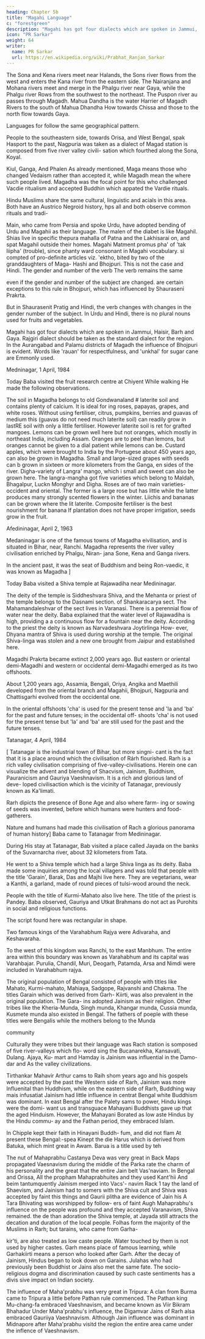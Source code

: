 ```yaml
---
heading: Chapter 5b
title: "Magahi Language"
c: "forestgreen"
description: "Magahi has got four dialects which are spoken in Jammui, Haisir, Barh and Gaya"
icon: "PR Sarkar"
weight: 64
writer:
  name: PR Sarkar
  url: https://en.wikipedia.org/wiki/Prabhat_Ranjan_Sarkar
---
```




The Sona and Kena rivers meet near Halands, the Sons river flows from the west and enters the Kana river from the eastern side. The Nairanjana and Mohana rivers meet and merge in the Phalgu river near Gaya, while the Phalgu river Rows from the southwest to the northeast. The Puspon river au passes through Magadh. Mahua Dandha is the water Harrier of Magadh Rivers to the south of Mahua Dhandha How towards Chissa and those to the north flow towards Gaya. 

Languages for follow the same geographical pattern. 

People to the southeastern side, towards Orisa, and West Bengal, spak Hasport to the past, Nagpuria was taken as a dialect of
Magad station is composed from five river valley civili- sation which fourthed along the Sona, Koyal. 

Kiul, Ganga, And Phalen As already mentioned, Maga means those who changed Vedaism rather than accepted it, while Magadh mean the where such people lived. Magadha was the focal point for this who challenged Vacdie ritualism and accepted Buddhin which appated the Vardie rituals.

Hindu Muslims share the same cultural, linguistic and acials in this area. Both have an Austrico Negroid history, hps all and both observe common rituals and tradi-

Main, who came from Persia and spoke Urdu, have adopted bending of Urdu and Magahii as their language. The malen of the diabet is like Magahil. Shias live in specific thepura mahalla of Patna and the Lakhisarai on, and spat Magahil outside their homes.
Magahi Matment promus pha' of 'tak liipha' (trouble), since phanty ward consonant in Magahi vocabulary.
si compted of pro-definite articles viz. 'ektho, bited by two of the granddaughters of Maga- Hashi and Bhojpuri. This is not the case and Hindi. The gender and number of the verb The verb remains the same


<!-- 116 -->

even if the gender and number of the subject are changed. are certain exceptions to this rule in Bhojpuri, which has influenced by Shauraseni Prakrta. 

But in Shaurasenit Pratig and Hindi, the verb changes with changes in the gender number of the subject. In Urdu and Hindi, there is no plural nouns used for fruits and vegetables.

<!-- 117 -->

Magahi has got four dialects which are spoken in Jammui, Haisir, Barh and Gaya. Rajgiri dialect should be taken as the standard dialect for the region. In the Aurangabad and Palamu districts of Magadh the influence of Bhojpuri is evident. Words like 'rauan' for respectfulness, and 'unkhal' for sugar cane are Emmonly used.

Medninagar, 1 April, 1984

Today Baba visited the fruit research centre at Chiyent While walking He made the following observations.

The soil in Magadha belongs to old Gondwanaland # laterite soil and contains plenty of calcium. It is ideal for ing roses, papayas, grapes, and white roses. Without using fertiliser, citrus, pumpkins, berries and guavas of medium this (guavas do not need much laterite soil) can readily grow in lastRE soil with only a little fertiliser. However laterite soil is ret for grafted mangoes.
Lemons can be grown well here but not oranges, which mostly in northeast India, including Assam. Oranges are to peel than lemons, but oranges cannot be given to a dial patient while lemons can be. Custard apples, which were brought to India by the Portugese about 450 years ago, can also be grown in Magadha. Small and large-sized grapes with seeds can b grown in sixteen or more kilometers from the Ganga, en sides of the river. Digha-variety of Langra' mango, which i small and sweet can also be grown here. The langra-mangha got five varieties which belong to Maldah, Bhagalpur, Luckn Monghyr and Digha. Roses are of two main varieties-occident and oriental. The former is a large rose but has little while the latter produces many strongly scented flowers in the winter. Liichis and bananas can be grown where the lit laterite. Composite fertiliser is the best nourishment for banana If plantation does not have proper irrigation, seeds grow in the fruit.


Afedininagar, April 2, 1963

Medaninagar is one of the famous towns of Magadha eivilisation, and is situated in Bihar, near, Ranchi. Magadha represents the river valley civilisation enriched by Phalgu, Niran- jana Sone, Kena and Ganga rivers.

In the ancient past, it was the seat of Buddhism and being Ron-vaedic, it was known as Magadha ]

Today Baba visited a Shiva temple at Rajawadiha near Medininagar. 

The deity of the temple is Siddheshvara Shiva, and the Mehanta or priest of the temple belongs to the Dasnami section. of Shankaracarya sect. The Mahamandaleshvar of the sect lives in Varanasi. There is a perennial flow of water near the deity. Baba explained that the water level of Rajawadiha is high, providing a a continuous flow for a fountain near the deity. According to the priest the deity is known as Narvadeshvara Joytirlinga How- ever, Dhyana mantra of Shiva is used during worship at the temple. The original Shiva-linga was stolen and a new one brought from Jaipur and established here.


Magadhi Prakrta became extinct 2,000 years ago. But eastern or oriental demi-Magadhi and western or occidental demi-Magadhi emerged as its two offshoots. 

About 1,200 years ago, Assamia, Bengali, Oriya, Angika and Maethili developed from the oriental branch and Magahii, Bhojpuri, Nagpuria and Chattisgarhi evolved from the occidental one. 

In the oriental offshoots 'cha' is used for the present tense and 'la and 'ba' for the past and future tenses; in the occidental off- shoots 'cha' is not used for the present tense but 'la' and 'ba' are still used for the past and the future tenses.



<!-- 118 -->
Tatanagar, 4 April, 1984

[ Tatanagar is the industrial town of Bihar, but more singni- cant is the fact that it is a place around which the civilisation of Rárh flourished. Rarh is a rich valley civilisation comprising of five-valley-civilisations. Herein one can visualize the advent and blending of Shacvism, Jainism, Buddhism, Pauranicism and Gauriya Vaeshnavism. It is a rich and glorious land of deve- loped civilisaction which is the vicinity of Tatanagar, previously known as Ka'limati.

Rarh dipicts the presence of Bone Age and also where farm- ing or sowing of seeds was invented, before which humans were hunters and food-gatherers. 

Nature and humans had made this civilisation of Rach a glorious panorama of human history]
Baba came to Tatanagar from Medininagar. 

During His stay at Tatanagar, Bab visited a place called Jayada on the banks of the Suvarnarcha river, about 32 kilometers from Tata. 

He went to a Shiva temple which had a large Shiva linga as its deity. Baba made some inquiries among the local villagers and was told that people with the title 'Garain', Barak, Das and Majhi live here. They are vegetarians, wear a Kanthi, a garland, made of round pieces of tulsi-wood around the neck. 

People with the title of Kurmi-Mahato also live here. The title of the priest is Pandey. Baba observed, Gauriya and Utkat Brahmans do not act as Purohits in social and religious functions. 

The script found here was rectangular in shape. 

Two famous kings of the Varahabhum Rajya were Adivaraha, and Keshavaraha. 

To the west of this kingdom was Ranchi, to the east Manbhum. The entire area within this boundary was known as Varahabhum and its capital was Varahbajar. Purulia, Chandil, Muri, Deogarh, Patamda, Arsa and Nimdi were included in Varahabhum rajya.

The original population of Bengal consisted of people with titles like Mahato, Kurmi-mahato, Mahiaya, Sadgope, Rajvanshi and Chakma. The titles Garain which was derived from Garh- Kiirti, was also prevalent in the original population. The Gara- ins adopted Jainism as their religion. Other tribes like the Kheria-Munda, Singh munda, Khangar munda, Cussia munda, Kusmete munda also existed in Bengal. The fathers of poeple with these titles were Bengalis while the mothers belong to the Munda


<!-- 119 -->

community 

Culturally they were tribes but their language was
Rach station is somposed of five river-valleys which flo- word sing the Bucanarekha, Kansavati, Dulang. Ajaya, Ku- mart and Hamday is Jainism was influential in the Damo- dar and As the valley civilizations. 

Tirthankar Mahavir Arthur cams to Raih shom years ago and his gospels were accepted by the past the Western side of Rarh, Jainism was more Influenital than Huddhism, while on the eastern side of Rarh, Buddhing way mais infusatiat Jainism had little influence in centrat Bengal white Buddhism was dominant. In east Bengal after the Palety sams to power, Hindu kings were the domi- want us and transguace Mahayani Buddhists gave up that the aged Hinduism. However, the Mahayani Borated as low aste Hindus by the Hindu commu- ay and the Fathan period, they embraced Islam. 

In Chipple kept their faith in Hinayani Buddh- fum, and did not flam At present these Bengal:-spea Kinept the die Harus which is derived from Batuka, which mint great in Awam. Barua is a title used by teh

The nut of Mahaprabhu Castanya Deva was very great in Back Maps propagated Vaesnavism during the middle of the Parka rate the charm of his personality and the great that the entire Jain belt Vas'naviam. In Bengal and Orissa,
All the propham Mahaprabhuites and they used Kant'hii And beim tantumquently Jainism merged into Vacs'- navim Rack 1 tay the land of Shaevism, and Jainism had to somers with the Shiva cult and Shiva was accepted by faint this things and Gaurii plitha are evidence of Jain his A Tara Bhivating was worshipped by follow- ers of faint Augh Mahaprabhu's influence on the people was profound and they accepted Varanavism, Shiva remained. the de than adoration the Shiva temple, at Jayada still attracts the decation and duration of the local people.
Folhas form the majority of the Muslims in Rarh; but tarains, who came from Garha-

<!-- 120 -->


kir'ti, are also treated as low caste people. Water touched by them is not used by higher castes. Garh means place of famous learning, while Garhakiirti means a person who looked after Garh. After the decay of Jainism, Hindus began to look down on Garains. Julahas who had previously been Buddhist or Jains also met the same fate. The socio-religious dogma and discrimination caused by such caste sentiments has a divis sive impact on Indian society.

The influence of Maha'prabhu was very great in Tripura: A clan from Burma came to Tripura a little before Pathan rule commenced. The Pathan king Mu-chang-fa embraced Vaeshnavism, and became known as Viir Bikram Bhahadur Under Maha'prabhu's influence, the Digamvar Jains of Rarh alsa embraced Gauriiya Vaeshnavism. Although Jain influence was dominant in Midnapore after Maha'prabhu visitd the region the entire area came under the inflence of Vaeshnavism.

